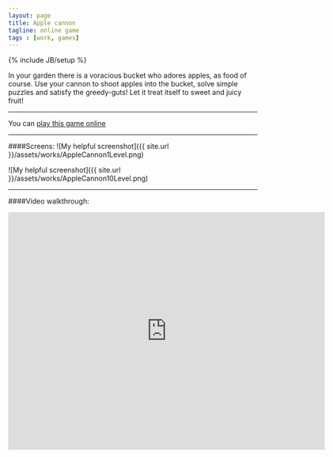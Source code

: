 ```yaml
---
layout: page
title: Apple cannon
tagline: online game
tags : [work, games]
---
```

{% include JB/setup %}

In your garden there is a voracious bucket who adores apples, as food of course. Use your cannon to shoot apples
into the bucket, solve simple puzzles and satisfy the greedy-guts! Let it treat itself to sweet and juicy fruit!

---

You can [play this game online](http://www.notdoppler.com/applecannon.php)

---

####Screens:
![My helpful screenshot]({{ site.url }}/assets/works/AppleCannon1Level.png)

![My helpful screenshot]({{ site.url }}/assets/works/AppleCannon10Level.png)

---

####Video walkthrough:
<iframe width="640" height="480" frameborder="0"  src="http://www.youtube.com/embed/nOHTx3J5HqI"> </iframe>
